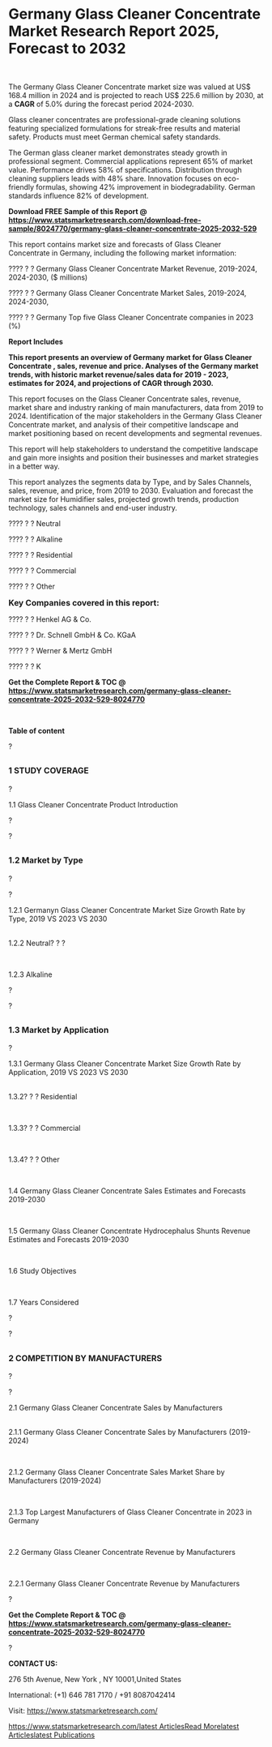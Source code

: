 <h1>Germany Glass Cleaner Concentrate Market Research Report 2025, Forecast to 2032</h1><br/><p>The Germany Glass Cleaner Concentrate market size was valued at US$ 168.4 million in 2024 and is projected to reach US$ 225.6 million by 2030, at a <strong>CAGR</strong> of 5.0% during the forecast period 2024-2030.</p>
 
 
 
 <p>Glass cleaner concentrates are professional-grade cleaning solutions featuring specialized formulations for streak-free results and material safety. Products must meet German chemical safety standards.</p>
 
 
 
 <p>The German glass cleaner market demonstrates steady growth in professional segment. Commercial applications represent 65% of market value. Performance drives 58% of specifications. Distribution through cleaning suppliers leads with 48% share. Innovation focuses on eco-friendly formulas, showing 42% improvement in biodegradability. German standards influence 82% of development.</p>
 
 
 
 <p><strong>Download FREE Sample of this Report @ <a href="https://www.statsmarketresearch.com/download-free-sample/8024770/germany-glass-cleaner-concentrate-2025-2032-529">https://www.statsmarketresearch.com/download-free-sample/8024770/germany-glass-cleaner-concentrate-2025-2032-529</a></strong></p>
 
 
 
 <p>This report contains market size and forecasts of Glass Cleaner Concentrate in Germany, including the following market information:</p>
 
 
 
 <p>???? ? ? Germany Glass Cleaner Concentrate Market Revenue, 2019-2024, 2024-2030, ($ millions)</p>
 
 
 
 <p>???? ? ? Germany Glass Cleaner Concentrate Market Sales, 2019-2024, 2024-2030,</p>
 
 
 
 <p>???? ? ? Germany Top five Glass Cleaner Concentrate companies in 2023 (%)</p>
 
 
 
 <p><strong>Report Includes</strong></p>
 
 
 
 <p><strong>This report presents an overview of Germany market for Glass Cleaner Concentrate , sales, revenue and price. Analyses of the Germany market trends, with historic market revenue/sales data for 2019 - 2023, estimates for 2024, and projections of <strong>CAGR</strong> through 2030.</strong></p>
 
 
 
 <p>This report focuses on the Glass Cleaner Concentrate sales, revenue, market share and industry ranking of main manufacturers, data from 2019 to 2024. Identification of the major stakeholders in the Germany Glass Cleaner Concentrate market, and analysis of their competitive landscape and market positioning based on recent developments and segmental revenues.</p>
 
 
 
 <p>This report will help stakeholders to understand the competitive landscape and gain more insights and position their businesses and market strategies in a better way.</p>
 
 
 
 <p>This report analyzes the segments data by Type, and by Sales Channels, sales, revenue, and price, from 2019 to 2030. Evaluation and forecast the market size for Humidifier sales, projected growth trends, production technology, sales channels and end-user industry.</p>
 
 
 
 <p>???? ? ? Neutral</p>
 
 
 
 <p>???? ? ? Alkaline</p>
 
 
 
 <p>???? ? ? Residential</p>
 
 
 
 <p>???? ? ? Commercial</p>
 
 
 
 <p>???? ? ? Other</p>
 
 
 
 <p><span style="font-size:16px"><strong>Key Companies covered in this report:</strong></span></p>
 
 
 
 <p>???? ? ? Henkel AG & Co.</p>
 
 
 
 <p>???? ? ? Dr. Schnell GmbH & Co. KGaA</p>
 
 
 
 <p>???? ? ? Werner & Mertz GmbH</p>
 
 
 
 <p>???? ? ? K</p>
 
 
 
 <div><b>Get the Complete Report & TOC @ <a href="https://www.statsmarketresearch.com/germany-glass-cleaner-concentrate-2025-2032-529-8024770">https://www.statsmarketresearch.com/germany-glass-cleaner-concentrate-2025-2032-529-8024770</a></b></div>
 
 
 
 <p><br />
 
 <b>Table of content</b></p>
 
 
 
 <p>? </p>
 
 
 
 <h2><span style="font-size:16px"><strong>1 STUDY COVERAGE</strong></span></h2>
 
 
 
 <p>? </p>
 
 
 
 <p>1.1 Glass Cleaner Concentrate Product Introduction</p>
 
 
 
 <p>? </p>
 
 
 
 <p>? </p>
 
 
 
 <h2><span style="font-size:16px"><strong>1.2 Market by Type</strong></span></h2>
 
 
 
 <p>? </p>
 
 
 
 <p>? </p>
 
 
 
 <p>1.2.1 Germanyn Glass Cleaner Concentrate Market Size Growth Rate by Type, 2019 VS 2023 VS 2030<br />
 
 <br />
 
 1.2.2 Neutral? ? ? <br />
 
 <br />
 
 1.2.3 Alkaline<br />
 
 ? </p>
 
 
 
 <p>? </p>
 
 
 
 <h2><span style="font-size:16px"><strong>1.3 Market by Application</strong></span></h2>
 
 
 
 <p>? </p>
 
 
 
 <p>1.3.1 Germany Glass Cleaner Concentrate Market Size Growth Rate by Application, 2019 VS 2023 VS 2030<br />
 
 <br />
 
 1.3.2? ? ? Residential<br />
 
 <br />
 
 1.3.3? ? ? Commercial<br />
 
 <br />
 
 1.3.4? ? ? Other<br />
 
 <br />
 
 1.4 Germany Glass Cleaner Concentrate Sales Estimates and Forecasts 2019-2030<br />
 
 <br />
 
 1.5 Germany Glass Cleaner Concentrate Hydrocephalus Shunts Revenue Estimates and Forecasts 2019-2030<br />
 
 <br />
 
 1.6 Study Objectives<br />
 
 <br />
 
 1.7 Years Considered</p>
 
 
 
 <p>? </p>
 
 
 
 <p>? </p>
 
 
 
 <h2><span style="font-size:16px"><strong>2 COMPETITION BY MANUFACTURERS</strong></span></h2>
 
 
 
 <p>? </p>
 
 
 
 <p>? </p>
 
 
 
 <p>2.1 Germany Glass Cleaner Concentrate Sales by Manufacturers<br />
 
 <br />
 
 2.1.1 Germany Glass Cleaner Concentrate Sales by Manufacturers (2019-2024)<br />
 
 <br />
 
 2.1.2 Germany Glass Cleaner Concentrate Sales Market Share by Manufacturers (2019-2024)<br />
 
 <br />
 
 2.1.3 Top Largest Manufacturers of Glass Cleaner Concentrate in 2023 in Germany<br />
 
 <br />
 
 2.2 Germany Glass Cleaner Concentrate Revenue by Manufacturers<br />
 
 <br />
 
 2.2.1 Germany Glass Cleaner Concentrate Revenue by Manufacturers</p>
 
 
 
 <p>? </p>
 
 
 
 <div><b>Get the Complete Report & TOC @ <a href="https://www.statsmarketresearch.com/germany-glass-cleaner-concentrate-2025-2032-529-8024770">https://www.statsmarketresearch.com/germany-glass-cleaner-concentrate-2025-2032-529-8024770</a></b></div>
 
 
 
 <p>? </p>
 
 
 
 <p><b>CONTACT US:</b><br />
 
 276 5th Avenue, New York , NY 10001,United States<br />
 
 International: (+1) 646 781 7170 / +91 8087042414<br />
 
 Visit: <a href="https://www.statsmarketresearch.com/">https://www.statsmarketresearch.com/</a><br />
 
 <a href="https://gyeongbokgung.com">https://www.statsmarketresearch.com/</a><a href="https://hallyeomaritime.com">latest Articles</a><a href="https://jingwansa.com">Read More</a><a href="https://nguoiviet.jp/">latest Articles</a><a href="https://www.intelmarketresearch.com/">latest Publications</a></p>